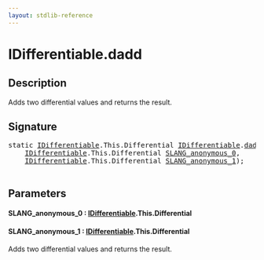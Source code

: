 ```yaml
---
layout: stdlib-reference
---
```


# IDifferentiable\.dadd

## Description

Adds two differential values and returns the result.




## Signature 

<pre>
<span class='code_keyword'>static</span> <a href="../interfaces/idifferentiable-01/index" class="code_type">IDifferentiable</a>.<span class="code_keyword">This</span>.Differential <a href="../interfaces/idifferentiable-01/index" class="code_type">IDifferentiable</a>.<a href="dadd">dadd</a>(
    <a href="../interfaces/idifferentiable-01/index" class="code_type">IDifferentiable</a>.<span class="code_keyword">This</span>.Differential <a href="dadd#decl-SLANG_anonymous_0" class="code_param">SLANG_anonymous_0</a>,
    <a href="../interfaces/idifferentiable-01/index" class="code_type">IDifferentiable</a>.<span class="code_keyword">This</span>.Differential <a href="dadd#decl-SLANG_anonymous_1" class="code_param">SLANG_anonymous_1</a>);

</pre>

## Parameters

####  <a id="decl-SLANG_anonymous_0"></a>SLANG\_anonymous\_0  : [IDifferentiable](../interfaces/idifferentiable-01/index)\.This\.Differential
####  <a id="decl-SLANG_anonymous_1"></a>SLANG\_anonymous\_1  : [IDifferentiable](../interfaces/idifferentiable-01/index)\.This\.Differential
Adds two differential values and returns the result.



